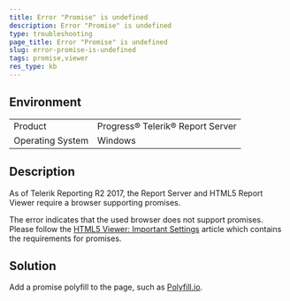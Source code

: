 ```yaml
---
title: Error "Promise" is undefined
description: Error "Promise" is undefined
type: troubleshooting
page_title: Error "Promise" is undefined
slug: error-promise-is-undefined
tags: promise,viewer
res_type: kb
---
```


## Environment

<table>
 <tr>
  <td>Product</td>
  <td>Progress® Telerik® Report Server</td>
 </tr>
 <tr>
  <td>Operating System</td>
  <td>Windows</td>
 </tr>
</table>


## Description

As of Telerik Reporting R2 2017, the Report Server and HTML5 Report Viewer require a browser supporting promises.

The error indicates that the used browser does not support promises.
Please follow the [HTML5 Viewer: Important Settings](http://docs.telerik.com/reporting/html5-report-viewer-system-requirements#important-settings) article which contains the requirements for promises.

## Solution

Add a promise polyfill to the page, such as [Polyfill.io](https://polyfill.io/v2/docs/).
